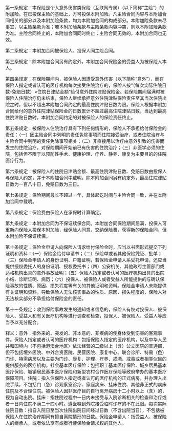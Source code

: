 第一条规定：本保险是个人意外伤害类保险（互联网专属）（以下简称“主险”）的附加险。在已投保主险的基础上，方可投保本附加险。凡主险合同内容与本附加合同相关的部分以及本附加险条款，均为本附加合同的构成部分。本附加险条款未尽事宜，以主险条款为准；若本附加险条款与主险条款内容冲突，则以本附加险条款为准。主险合同终止的，本附加合同同时终止；主险合同无效的，本附加合同也无效。

第二条规定：本附加合同被保险人、投保人同主险合同。

第三条规定：除本附加合同另有约定外，本附加合同保险金的受益人为被保险人本人。

第四条规定：在保险期间内，被保险人因遭受意外伤害（以下简称“意外”），而在保险人指定或者认可的医疗机构每次接受住院治疗的，保险人按“（每次实际住院日数-免赔日数）×住院日津贴金额”给付意外住院津贴保险金。若保险期间届满时被保险人住院治疗仍未结束，保险人继续承担意外住院津贴保险责任至其当次住院出院之时，但以不超出本附加合同约定的最高住院津贴日数为限。保险人根据本附加合同给付的意外住院津贴保险金的日数累计不超过最高住院津贴日数，当达到最高住院津贴日数时，本附加合同约定的对被保险人的保险责任终止。

第五条规定：被保险人住院治疗具有下列任何情形的，保险人不承担给付保险金的责任：（一）因主险合同中列明的责任免除事项而住院接受治疗，或者住院治疗与主险合同中列明的责任免除事项相关；（二）非直接用以治疗由意外引致的伤害而发生的住院治疗，对保险期间开始前已有伤害的住院治疗；（三）非医学必须的住院，包括但不限于以预防性手术、健康护理、疗养、静养、康复为主要目的的住院医疗行为。

第六条规定：被保险人的住院日津贴金额、最高住院津贴日数、免赔日数由投保人与保险人约定，并于本附加合同中载明。除本附加合同另有约定外，最高住院津贴日数为一百八十日，免赔日数为三日。

第七条规定：保险期间最长不超过一年，具体起讫时间与主险合同一致，并在本附加合同中载明。

第八条规定：保险费由保险人在承保时计算确定。

第九条规定：本附加合同为不保证续保合同。本附加合同保险期间届满，投保人可重新向保险人投保本附加险，经保险人同意，交纳保险费，获得新的保险合同，但本附加险不保证续保。

第十条规定：保险金申请人向保险人请求给付保险金时，应当以书面形式提交下列证明和资料：（一）保险金给付申请书；（二）保险单或者其他保险凭证、批单；（三）保险金申请人的身份证明、户籍证明，若保险金申请人系受托申请，还应当提供授权委托人的身份证明、授权委托书；（四）公安机关、其他政府主管部门或适格机构出具的意外事故证明；（五）保险人指定或者认可的医疗机构出具的出院小结、诊断证明、病历；（六）投保人、被保险人或者受益人所能提供的与确认保险事故的性质、原因、损失程度等有关的其他证明和资料。保险金申请人未能提供有关证明和资料，导致保险人无法核实事故的性质、原因、损失程度的，保险人对无法核实部分不承担给付保险金的责任。

第十一条规定：收到保险事故发生的通知或者信息的，保险人有权对投保人、被保险人、受益人和有关医疗机构等进行调查和检查，投保人、被保险人、受益人等应当予以充分配合。

释义：意外：指外来的、突发的、非本意的、非疾病的使身体受到伤害的客观事件。保险人指定或者认可的医疗机构：包括保险人指定的医疗机构，以及中华人民共和国境内（不包括港澳台地区）依法经营的二级以上（含）公立医院的普通部，但不包括境外医院、中外合资医院、民营医院、康复中心、联合诊所、特需（色）门诊、特需病房以及主要为门诊、康复、护理、疗养、戒酒、戒毒或者相类似目的提供服务的医疗机构。社会基本医疗保险：包括职工基本医疗保险、城乡居民基本医疗保险、城镇居民基本医疗保险和新型农村合作医疗保险等政府举办的基本医疗保障项目。住院：指入住保险人指定或者认可的医疗机构的正式病房，并办理入出院手续，不包括门（急）诊观察室诊疗、家庭病床、挂床住院、其他非正式的病床住院及不合理住院。被保险人因非医疗目的自行离开病房十二小时以上（含）的，视为自动出院。挂床：指住院过程中一日内未接受与入院诊断相关的检查和治疗或者一日内住院不满二十四小时。遵医嘱到外院接受临时诊疗的不在此限。每次实际住院日数：指自入院日至当次住院出院日间经过日数（不含出院当日），不包括被保险人在住院治疗期间有擅自离院情形的日数。保险金申请人：指受益人、被保险人的继承人，或者依法享有或者行使保险金请求权的其他人。